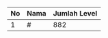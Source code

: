 | No | Nama            | Jumlah Level |
|----|-----------------|--------------|
| 1  | #    |    882        |
